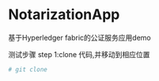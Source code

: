 # NotarizationApp
基于Hyperledger fabric的公证服务应用demo

测试步骤
step 1:clone 代码,并移动到相应位置
```bash
# git clone 
